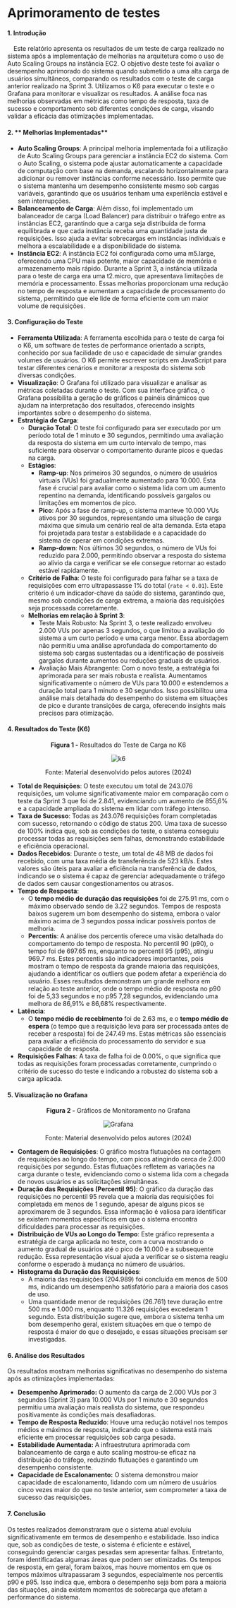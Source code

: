 # Aprimoramento de testes


#### 1. **Introdução**
&emsp;Este relatório apresenta os resultados de um teste de carga realizado no sistema após a implementação de melhorias na arquitetura como o uso de Auto Scaling Groups na instância EC2. O objetivo deste teste foi avaliar o desempenho aprimorado do sistema quando submetido a uma alta carga de usuários simultâneos, comparando os resultados com o teste de carga anterior realizado na Sprint 3. Utilizamos o K6 para executar o teste e o Grafana para monitorar e visualizar os resultados. A análise foca nas melhorias observadas em métricas como tempo de resposta, taxa de sucesso e comportamento sob diferentes condições de carga, visando validar a eficácia das otimizações implementadas.

#### 2. ** Melhorias Implementadas**
- **Auto Scaling Groups**: A principal melhoria implementada foi a utilização de Auto Scaling Groups para gerenciar a instância EC2 do sistema. Com o Auto Scaling, o sistema pode ajustar automaticamente a capacidade de computação com base na demanda, escalando horizontalmente para adicionar ou remover instâncias conforme necessário. Isso permite que o sistema mantenha um desempenho consistente mesmo sob cargas variáveis, garantindo que os usuários tenham uma experiência estável e sem interrupções.
- **Balanceamento de Carga**: Além disso, foi implementado um balanceador de carga (Load Balancer) para distribuir o tráfego entre as instâncias EC2, garantindo que a carga seja distribuída de forma equilibrada e que cada instância receba uma quantidade justa de requisições. Isso ajuda a evitar sobrecargas em instâncias individuais e melhora a escalabilidade e a disponibilidade do sistema.
- **Instância EC2**: A instância EC2 foi configurada como uma m5.large, oferecendo uma CPU mais potente, maior capacidade de memória e armazenamento mais rápido. Durante a Sprint 3, a instância utilizada para o teste de carga era uma t2.micro, que apresentava limitações de memória e processamento. Essas melhorias proporcionam uma redução no tempo de resposta e aumentam a capacidade de processamento do sistema, permitindo que ele lide de forma eficiente com um maior volume de requisições.

#### 3. **Configuração do Teste**
- **Ferramenta Utilizada**: A ferramenta escolhida para o teste de carga foi o K6, um software de testes de performance orientado a scripts, conhecido por sua facilidade de uso e capacidade de simular grandes volumes de usuários. O K6 permite escrever scripts em JavaScript para testar diferentes cenários e monitorar a resposta do sistema sob diversas condições. 
- **Visualização**: O Grafana foi utilizado para visualizar e analisar as métricas coletadas durante o teste. Com sua interface gráfica, o Grafana possibilita a geração de gráficos e painéis dinâmicos que ajudam na interpretação dos resultados, oferecendo insights importantes sobre o desempenho do sistema.
- **Estratégia de Carga**:
  - **Duração Total**: O teste foi configurado para ser executado por um período total de 1 minuto e 30 segundos, permitindo uma avaliação da resposta do sistema em um curto intervalo de tempo, mas suficiente para observar o comportamento durante picos e quedas na carga.
  - **Estágios**:
    - **Ramp-up**: Nos primeiros 30 segundos, o número de usuários virtuais (VUs) foi gradualmente aumentado para 10.000. Esta fase é crucial para avaliar como o sistema lida com um aumento repentino na demanda, identificando possíveis gargalos ou limitações em momentos de pico.
    - **Pico**: Após a fase de ramp-up, o sistema manteve 10.000 VUs ativos por 30 segundos, representando uma situação de carga máxima que simula um cenário real de alta demanda. Esta etapa foi projetada para testar a estabilidade e a capacidade do sistema de operar em condições extremas.
    - **Ramp-down**: Nos últimos 30 segundos, o número de VUs foi reduzido para 2.000, permitindo observar a resposta do sistema ao alívio da carga e verificar se ele consegue retornar ao estado estável rapidamente.
  - **Critério de Falha**: O teste foi configurado para falhar se a taxa de requisições com erro ultrapassasse 1% do total (`rate < 0.01`). Este critério é um indicador-chave da saúde do sistema, garantindo que, mesmo sob condições de carga extrema, a maioria das requisições seja processada corretamente.
  - **Melhorias em relação à Sprint 3**: 
    - Teste Mais Robusto: Na Sprint 3, o teste realizado envolveu 2.000 VUs por apenas 3 segundos, o que limitou a avaliação do sistema a um curto período e uma carga menor. Essa abordagem não permitiu uma análise aprofundada do comportamento do sistema sob cargas sustentadas ou a identificação de possíveis gargalos durante aumentos ou reduções graduais de usuários.
    - Avaliação Mais Abrangente: Com o novo teste, a estratégia foi aprimorada para ser mais robusta e realista. Aumentamos significativamente o número de VUs para 10.000 e estendemos a duração total para 1 minuto e 30 segundos. Isso possibilitou uma análise mais detalhada do desempenho do sistema em situações de pico e durante transições de carga, oferecendo insights mais precisos para otimização.
  
#### 4. **Resultados do Teste (K6)**

<p align="center">
   <b>Figura 1 -</b>  Resultados do Teste de Carga no K6
</p>
<p align="center">
   <img src="./assets/k6.png" alt="k6" border="0">
</p>
<p align="center">
   Fonte: Material desenvolvido pelos autores (2024)
</p>

- **Total de Requisições**: O teste executou um total de 243.076 requisições, um volume significativamente maior em comparação com o teste da Sprint 3 que foi de 2.841, evidenciando um aumento de 855,6% e a capacidade ampliada do sistema em lidar com tráfego intenso.
- **Taxa de Sucesso**: Todas as 243.076 requisições foram completadas com sucesso, retornando o código de status 200. Uma taxa de sucesso de 100% indica que, sob as condições do teste, o sistema conseguiu processar todas as requisições sem falhas, demonstrando estabilidade e eficiência operacional.
- **Dados Recebidos**: Durante o teste, um total de 48 MB de dados foi recebido, com uma taxa média de transferência de 523 kB/s. Estes valores são úteis para avaliar a eficiência na transferência de dados, indicando se o sistema é capaz de gerenciar adequadamente o tráfego de dados sem causar congestionamentos ou atrasos.
- **Tempo de Resposta**:
  - O **tempo médio de duração das requisições** foi de 275.91 ms, com o máximo observado sendo de 3.22 segundos. Tempos de resposta baixos sugerem um bom desempenho do sistema, embora o valor máximo acima de 3 segundos possa indicar possíveis pontos de melhoria.
  - **Percentis**: A análise dos percentis oferece uma visão detalhada do comportamento do tempo de resposta. No percentil 90 (p90), o tempo foi de 697.65 ms, enquanto no percentil 95 (p95), atingiu 969.7 ms. Estes percentis são indicadores importantes, pois mostram o tempo de resposta da grande maioria das requisições, ajudando a identificar os outliers que podem afetar a experiência do usuário. Esses resultados demonstram um grande melhora em relação ao teste anterior, onde o tempo médio de resposta no p90 foi de 5,33 segundos e no p95 7,28 segundos, evidenciando uma melhora de 86,91% e 86,68% respectivamente.
- **Latência**:
  - O **tempo médio de recebimento** foi de 2.63 ms, e o **tempo médio de espera** (o tempo que a requisição leva para ser processada antes de receber a resposta) foi de 247.49 ms. Estas métricas são essenciais para avaliar a eficiência do processamento do servidor e sua capacidade de resposta.
- **Requisições Falhas**: A taxa de falha foi de 0.00%, o que significa que todas as requisições foram processadas corretamente, cumprindo o critério de sucesso do teste e indicando a robustez do sistema sob a carga aplicada.

#### 5. **Visualização no Grafana**

<p align="center">
   <b>Figura 2 -</b>  Gráficos de Monitoramento no Grafana
</p>
<p align="center">
   <img src="./assets/grafana.png" alt="Grafana" border="0">
</p>
<p align="center">
   Fonte: Material desenvolvido pelos autores (2024)
</p>

- **Contagem de Requisições**: O gráfico mostra flutuações na contagem de requisições ao longo do tempo, com picos atingindo cerca de 2.000 requisições por segundo. Estas flutuações refletem as variações na carga durante o teste, evidenciando como o sistema lida com a chegada de novos usuários e as solicitações simultâneas.
- **Duração das Requisições (Percentil 95)**: O gráfico da duração das requisições no percentil 95 revela que a maioria das requisições foi completada em menos de 1 segundo, apesar de alguns picos se aproximarem de 3 segundos. Essa informação é valiosa para identificar se existem momentos específicos em que o sistema encontra dificuldades para processar as requisições.
- **Distribuição de VUs ao Longo do Tempo**: Este gráfico representa a estratégia de carga aplicada no teste, com a curva mostrando o aumento gradual de usuários até o pico de 10.000 e a subsequente redução. Essa representação visual ajuda a verificar se o sistema reagiu conforme o esperado à mudança no número de usuários.    
- **Histograma da Duração das Requisições**:
  - A maioria das requisições (204.989) foi concluída em menos de 500 ms, indicando um desempenho satisfatório para a maioria dos casos de uso.
  - Uma quantidade menor de requisições (26.761) teve duração entre 500 ms e 1.000 ms, enquanto 11.326 requisições excederam 1 segundo. Esta distribuição sugere que, embora o sistema tenha um bom desempenho geral, existem situações em que o tempo de resposta é maior do que o desejado, e essas situações precisam ser investigadas.

#### 6. **Análise dos Resultados**
Os resultados mostram melhorias significativas no desempenho do sistema após as otimizações implementadas:
- **Desempenho Aprimorado:** O aumento da carga de 2.000 VUs por 3 segundos (Sprint 3) para 10.000 VUs por 1 minuto e 30 segundos permitiu uma avaliação mais realista do sistema, que respondeu positivamente às condições mais desafiadoras.
- **Tempo de Resposta Reduzido**: Houve uma redução notável nos tempos médios e máximos de resposta, indicando que o sistema está mais eficiente em processar requisições sob carga pesada.
- **Estabilidade Aumentada:** A infraestrutura aprimorada com balanceamento de carga e auto scaling mostrou-se eficaz na distribuição do tráfego, reduzindo flutuações e garantindo um desempenho consistente.
- **Capacidade de Escalonamento:** O sistema demonstrou maior capacidade de escalonamento, lidando com um número de usuários cinco vezes maior do que no teste anterior, sem comprometer a taxa de sucesso das requisições.

#### 7. **Conclusão**
Os testes realizados demonstraram que o sistema atual evoluiu significativamente em termos de desempenho e estabilidade. Isso indica que, sob as condições de teste, o sistema é eficiente e estável, conseguindo gerenciar cargas pesadas sem apresentar falhas. Entretanto, foram identificadas algumas áreas que podem ser otimizadas. Os tempos de resposta, em geral, foram baixos, mas houve momentos em que os tempos máximos ultrapassaram 3 segundos, especialmente nos percentis p90 e p95. Isso indica que, embora o desempenho seja bom para a maioria das situações, ainda existem momentos de sobrecarga que afetam a performance do sistema. 
